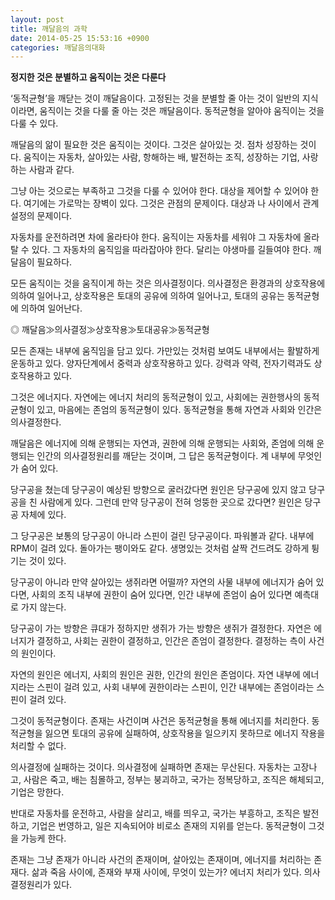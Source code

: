 ```yaml
---
layout: post
title: 깨달음의 과학
date: 2014-05-25 15:53:16 +0900
categories: 깨달음의대화
---
```

  


**정지한 것은 분별하고 움직이는 것은 다룬다** 

  


‘동적균형’을 깨닫는 것이 깨달음이다. 고정된는 것을 분별할 줄 아는 것이 일반의 지식이라면, 움직이는 것을 다룰 줄 아는 것은 깨달음이다. 동적균형을 알아야 움직이는 것을 다룰 수 있다. 

  


깨달음의 앎이 필요한 것은 움직이는 것이다. 그것은 살아있는 것. 점차 성장하는 것이다. 움직이는 자동차, 살아있는 사람, 항해하는 배, 발전하는 조직, 성장하는 기업, 사랑하는 사람과 같다. 

  


그냥 아는 것으로는 부족하고 그것을 다룰 수 있어야 한다. 대상을 제어할 수 있어야 한다. 여기에는 가로막는 장벽이 있다. 그것은 관점의 문제이다. 대상과 나 사이에서 관계설정의 문제이다. 

  


자동차를 운전하려면 차에 올라타야 한다. 움직이는 자동차를 세워야 그 자동차에 올라탈 수 있다. 그 자동차의 움직임을 따라잡아야 한다. 달리는 야생마를 길들여야 한다. 깨달음이 필요하다. 

  


모든 움직이는 것을 움직이게 하는 것은 의사결정이다. 의사결정은 환경과의 상호작용에 의하여 일어나고, 상호작용은 토대의 공유에 의하여 일어나고, 토대의 공유는 동적균형에 의하여 일어난다. 

  


◎ 깨달음≫의사결정≫상호작용≫토대공유≫동적균형

  


모든 존재는 내부에 움직임을 담고 있다. 가만있는 것처럼 보여도 내부에서는 활발하게 운동하고 있다. 양자단계에서 중력과 상호작용하고 있다. 강력과 약력, 전자기력과도 상호작용하고 있다. 

  


그것은 에너지다. 자연에는 에너지 처리의 동적균형이 있고, 사회에는 권한행사의 동적균형이 있고, 마음에는 존엄의 동적균형이 있다. 동적균형을 통해 자연과 사회와 인간은 의사결정한다. 

  


깨달음은 에너지에 의해 운행되는 자연과, 권한에 의해 운행되는 사회와, 존엄에 의해 운행되는 인간의 의사결정원리를 깨닫는 것이며, 그 답은 동적균형이다. 계 내부에 무엇인가 숨어 있다. 

  


당구공을 쳤는데 당구공이 예상된 방향으로 굴러갔다면 원인은 당구공에 있지 않고 당구공을 친 사람에게 있다. 그런데 만약 당구공이 전혀 엉뚱한 곳으로 갔다면? 원인은 당구공 자체에 있다. 

  


그 당구공은 보통의 당구공이 아니라 스핀이 걸린 당구공이다. 파워볼과 같다. 내부에 RPM이 걸려 있다. 돌아가는 팽이와도 같다. 생명있는 것처럼 살짝 건드려도 강하게 튕기는 것이 있다. 

  


당구공이 아니라 만약 살아있는 생쥐라면 어떨까? 자연의 사물 내부에 에너지가 숨어 있다면, 사회의 조직 내부에 권한이 숨어 있다면, 인간 내부에 존엄이 숨어 있다면 예측대로 가지 않는다.

  


당구공이 가는 방향은 큐대가 정하지만 생쥐가 가는 방향은 생쥐가 결정한다. 자연은 에너지가 결정하고, 사회는 권한이 결정하고, 인간은 존엄이 결정한다. 결정하는 측이 사건의 원인이다. 

  


자연의 원인은 에너지, 사회의 원인은 권한, 인간의 원인은 존엄이다. 자연 내부에 에너지라는 스핀이 걸려 있고, 사회 내부에 권한이라는 스핀이, 인간 내부에는 존엄이라는 스핀이 걸려 있다. 

  


그것이 동적균형이다. 존재는 사건이며 사건은 동적균형을 통해 에너지를 처리한다. 동적균형을 잃으면 토대의 공유에 실패하여, 상호작용을 일으키지 못하므로 에너지 작용을 처리할 수 없다. 

  


의사결정에 실패하는 것이다. 의사결정에 실패하면 존재는 무산된다. 자동차는 고장나고, 사람은 죽고, 배는 침몰하고, 정부는 붕괴하고, 국가는 정복당하고, 조직은 해체되고, 기업은 망한다. 

  


반대로 자동차를 운전하고, 사람을 살리고, 배를 띄우고, 국가는 부흥하고, 조직은 발전하고, 기업은 번영하고, 일은 지속되어야 비로소 존재의 지위를 얻는다. 동적균형이 그것을 가능케 한다.

  


존재는 그냥 존재가 아니라 사건의 존재이며, 살아있는 존재이며, 에너지를 처리하는 존재다. 삶과 죽음 사이에, 존재와 부재 사이에, 무엇이 있는가? 에너지 처리가 있다. 의사결정원리가 있다.